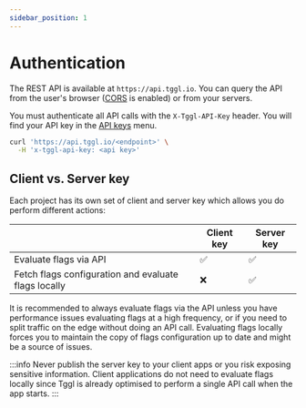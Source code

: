 ```yaml
---
sidebar_position: 1
---
```


# Authentication

The REST API is available at `https://api.tggl.io`. You can query the API from the user's browser ([CORS](https://developer.mozilla.org/en-US/docs/Web/HTTP/CORS)
is enabled) or from your servers.

You must authenticate all API calls with the `X-Tggl-API-Key` header. You will find your API key in the 
[API keys](http://localhost:3001/projects/default/api-keys) menu.

```bash
curl 'https://api.tggl.io/<endpoint>' \
  -H 'x-tggl-api-key: <api key>'
```

## Client vs. Server key

Each project has its own set of client and server key which allows you do perform different actions:

|                                                     | Client key | Server key |
|-----------------------------------------------------|------------|-----------|
| Evaluate flags via API                              | ✅          | ✅         |
| Fetch flags configuration and evaluate flags locally | ❌          | ✅         |

It is recommended to always evaluate flags via the API unless you have performance issues evaluating flags at a high frequency, or if you need to split traffic on the edge without doing an API call.
Evaluating flags locally forces you to maintain the copy of flags configuration up to date and might be a source of issues.

:::info
Never publish the server key to your client apps or you risk exposing sensitive information. 
Client applications do not need to evaluate flags locally since Tggl is already optimised to perform a single API call when the app starts. 
:::